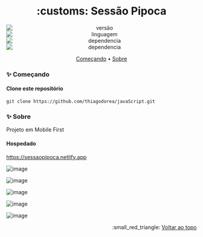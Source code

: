 <h1 align="center">:customs: Sessão Pipoca</h1>

<div align="center">
<img style="display: block; margin: auto;" alt="versão" src="https://img.shields.io/badge/Vers%C3%A3o-1.0.0-blue?style=plastic&logo=exercism">
<img style="display: block; margin: auto;" alt="linguagem" src="https://img.shields.io/badge/Html%20-5-red?style=plastic&logo=html5">
<img style="display: block; margin: auto;" alt="dependencia" src="https://img.shields.io/badge/css-3-yellow?style=plastic&logo=css3">
<img style="display: block; margin: auto;" alt="dependencia" src="https://img.shields.io/badge/Bootstrap-5-blue?style=plastic&logo=bootstrap">
</div>



<p align="center">
 <a href="#sparkles-come%C3%A7ando">Começando</a> • 
 <a href="#sparkles-come%C3%A7ando">Sobre</a> 
</p>


### :sparkles: Começando

#### Clone este repositório
~~~~ 
git clone https://github.com/thiagodorea/javaScript.git
~~~~


### :sparkles: Sobre
Projeto em Mobile First
#### Hospedado
https://sessaopipoca.netlify.app

![image](https://user-images.githubusercontent.com/60205208/145689772-ea8cd574-bcf2-4465-b42a-cf416e2d8316.png)

![image](https://user-images.githubusercontent.com/60205208/145689798-fa915ad5-1e67-4161-bcca-7b65945b3099.png)

![image](https://user-images.githubusercontent.com/60205208/145689595-f7418800-6c05-4662-a495-350feffb7dc5.png)

![image](https://user-images.githubusercontent.com/60205208/145689638-d39412e2-89bf-49a8-8eab-60c2fa6171e4.png)

![image](https://user-images.githubusercontent.com/60205208/145689669-7f1b5f3b-3fa8-44ad-a849-da21830e4b31.png)


<p align="right">
  :small_red_triangle: <a href="#customs-checkpoint3">Voltar ao topo</a>
</p>

